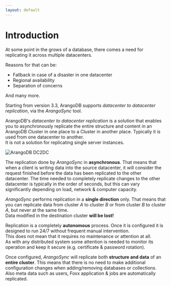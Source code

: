 ```yaml
---
layout: default
---
```

<!-- don't edit here, it's from https://@github.com/arangodb/arangosync.git / docs/Manual/ -->
# Introduction

At some point in the grows of a database, there comes a need for replicating it
across multiple datacenters.

Reasons for that can be:

- Fallback in case of a disaster in one datacenter
- Regional availability
- Separation of concerns

And many more.

Starting from version 3.3, ArangoDB supports _datacenter to datacenter
replication_, via the _ArangoSync_ tool.

ArangoDB's _datacenter to datacenter replication_ is a solution that enables you
to asynchronously replicate the entire structure and content in an ArangoDB Cluster
in one place to a Cluster in another place. Typically it is used from one datacenter
to another.
<br/>It is not a solution for replicating single server instances.

![ArangoDB DC2DC](images/dc2dc.png)

The replication done by _ArangoSync_ in **asynchronous**. That means that when
a client is writing data into the source datacenter, it will consider the
request finished before the data has been replicated to the other datacenter.
The time needed to completely replicate changes to the other datacenter is
typically in the order of seconds, but this can vary significantly depending on
load, network & computer capacity.

_ArangoSync_ performs replication in a **single direction** only. That means that
you can replicate data from cluster _A_ to cluster _B_ or from cluster _B_ to
cluster _A_, but never at the same time.
<br/>Data modified in the destination cluster **will be lost!**

Replication is a completely **autonomous** process. Once it is configured it is
designed to run 24/7 without frequent manual intervention.
<br/>This does not mean that it requires no maintenance or attention at all.
<br/>As with any distributed system some attention is needed to monitor its operation
and keep it secure (e.g. certificate & password rotation).

Once configured, _ArangoSync_ will replicate both **structure and data** of an
**entire cluster**. This means that there is no need to make additional configuration
changes when adding/removing databases or collections.
<br/>Also meta data such as users, Foxx application & jobs are automatically replicated.
